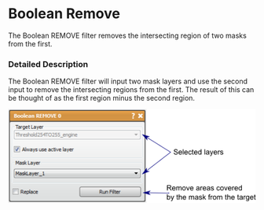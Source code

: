 # Boolean Remove

The Boolean REMOVE filter removes the intersecting region of two masks from the first.

### Detailed Description

The Boolean REMOVE filter will input two mask layers and use the second input to remove the intersecting regions from the first. The result of this can be thought of as the first region minus the second region.

![alt text](../images/BooleanRemoveGUI.png)
